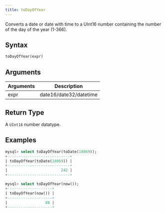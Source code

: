 ```yaml
---
title: toDayOfYear
---
```


Converts a date or date with time to a UInt16 number containing the number of the day of the year (1-366).

## Syntax

```sql
toDayOfYear(expr)
```

## Arguments

| Arguments   | Description |
| ----------- | ----------- |
| expr | date16/date32/datetime |

## Return Type
A `UInt16` number datatype.

## Examples

```sql
mysql> select toDayOfYear(toDate(18869));
+----------------------------+
| toDayOfYear(toDate(18869)) |
+----------------------------+
|                        242 |
+----------------------------+

mysql> select toDayOfYear(now());
+--------------------+
| toDayOfYear(now()) |
+--------------------+
|                 88 |
+--------------------+
```
